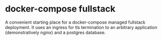 # docker-compose fullstack

A convenient starting place for a docker-compose managed fullstack deployment. It uses an ingress for tls termination to an arbitrary application (demonstratively nginx) and a postgres database.
